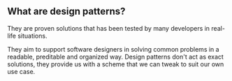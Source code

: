 ## What are design patterns?

They are proven solutions that has been tested by many developers in real-life situations.

They aim to support software designers in solving common problems in a readable, preditable and organized way. Design patterns don't act as exact solutions, they provide us with a scheme that we can tweak to suit our own use case.